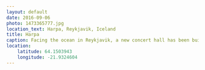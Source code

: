 ```yaml
---
layout: default
date: 2016-09-06
photo: 1473365777.jpg
location_text: Harpa, Reykjavik, Iceland
title: Harpa
caption: Facing the ocean in Reykjavik, a new concert hall has been built. This view is from the inside where the sunlight is reflected in many different way.
location:
    latitude: 64.1503943
    longitude: -21.9324604
---
```

